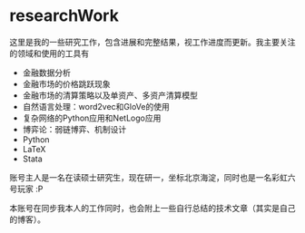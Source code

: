 # researchWork
这里是我的一些研究工作，包含进展和完整结果，视工作进度而更新。我主要关注的领域和使用的工具有
- 金融数据分析
- 金融市场的价格跳跃现象
- 金融市场的清算策略以及单资产、多资产清算模型
- 自然语言处理：word2vec和GloVe的使用
- 复杂网络的Python应用和NetLogo应用
- 博弈论：弱链博弈、机制设计
- Python
- LaTeX
- Stata

账号主人是一名在读硕士研究生，现在研一，坐标北京海淀，同时也是一名彩虹六号玩家 :P 

本账号在同步我本人的工作同时，也会附上一些自行总结的技术文章（其实是自己的博客）。

